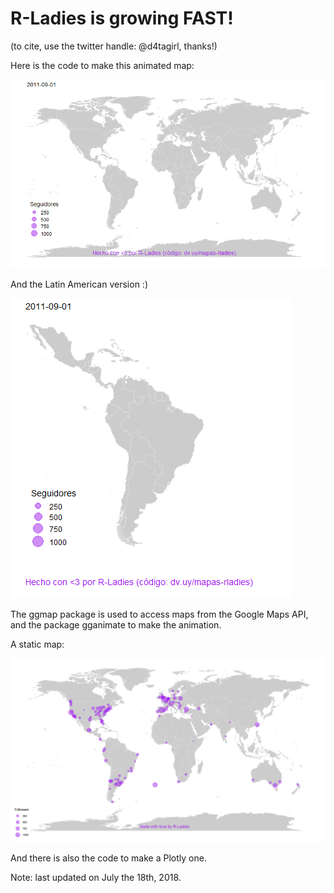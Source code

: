 # R-Ladies is growing FAST!

(to cite, use the twitter handle: @d4tagirl, thanks!)

Here is the code to make this animated map:

![alt tag](https://github.com/rladies/Map-RLadies-Growing/raw/master/rladies_growth.gif)

And the Latin American version :)

![alt tag](https://github.com/rladies/Map-RLadies-Growing/blob/master/rladies_growth_latam.gif)

The ggmap package is used to access maps from the Google Maps API, and the package gganimate to make the animation.

A static map:

![alt tag](https://github.com/rladies/Map-RLadies-Growing/raw/master/static.png)

And there is also the code to make a Plotly one.

Note: last updated on July the 18th, 2018.
